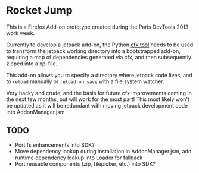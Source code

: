 Rocket Jump
=======

This is a Firefox Add-on prototype created during the Paris DevTools 2013 work week.

Currently to develop a jetpack add-on, the Python [cfx tool](http://github.com/mozilla/addon-sdk) needs to be used to transform the jetpack working directory into a bootstrapped add-on, requiring a map of dependencies generated via cfx, and then subsequently zipped into a xpi file.

This add-on allows you to specify a directory where jetpack code lives, and to `reload` manually or `reload on save` with a file system watcher.

Very hacky and crude, and the basis for future cfx improvements coming in the next few months, but will work for the most part! This most likely won't be updated as it will be redundant with moving jetpack development code into AddonManager.jsm

## TODO

* Port fs enhancements into SDK?
* Move dependency lookup during installation in AddonManager.jsm, add runtime dependency lookup into Loader for fallback
* Port reusable components (zip, filepicker, etc.) into SDK?
